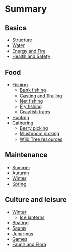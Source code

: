 # Summary

## Basics
* [Structure]()
* [Water]()
* [Energy and Fire]()
* [Health and Safety]()

## Food
* [Fishing]()
  * [Bank fishing]()
  * [Casting and Trailing]()
  * [Net fishing]()
  * [Fly fishing]()
  * [Crayfish traps]()
* [Hunting]()
* [Gathering]()
  * [Berry picking]()
  * [Mushroom picking]()
  * [Wild Tree resources]()

## Maintenance
* [Summer]()
* [Autumn]()
* [Winter]()
* [Spring]()

## Culture and leisure 
* [Winter]()
    * [Ice lanterns](./culture/winter/ICE_LANTERNS.md)
* [Boating]()
* [Sauna]()  
* [Juhannus]()
* [Games]()
* [Fauna and Flora]()
